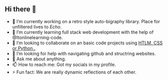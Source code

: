 ## Hi there 👋

- 🔭 I’m currently working on a retro style auto-bigraphy library. Place for unfiltered lives to *Echo*.
- 🌱 I’m currently learning full stack web development with the help of @Itonlinelearning-code.
- 👯 I’m looking to collaborate on an basic code projects using <ins>HTLM, CSS or Python,<ins>.
- 🤔 I’m looking for help with navigating github and structring websites.
- 💬 Ask me about anything.
- 📫 How to reach me: Got my socials in my profile.
- ⚡ Fun fact: We are really dynamic reflections of each other.

